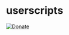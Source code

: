 # userscripts
[![Donate](https://www.paypalobjects.com/en_US/CH/i/btn/btn_donateCC_LG.gif)](https://www.paypal.com/cgi-bin/webscr?cmd=_donations&business=JLGAL8REXKBW8&lc=CH&item_name=Luc%20Deschenaux&item_number=Support%20Free%20Software%20Development&currency_code=USD&bn=PP%2dDonationsBF%3abtn_donateCC_LG%2egif%3aNonHosted
)
